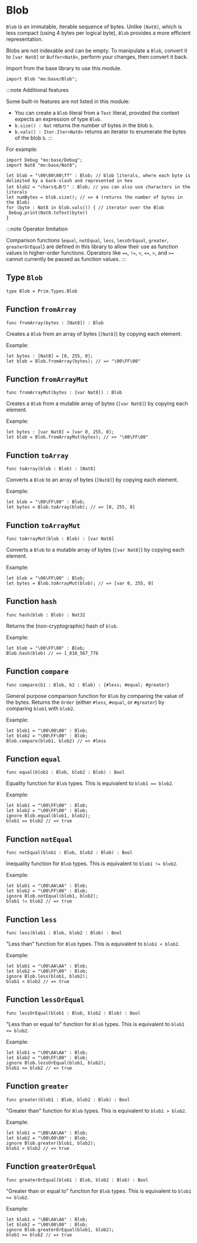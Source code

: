 # Blob
`Blob` is an immutable, iterable sequence of bytes. Unlike `[Nat8]`, which is less compact (using 4 bytes per logical byte), `Blob` provides a more efficient representation.

Blobs are not indexable and can be empty. To manipulate a `Blob`, convert it to `[var Nat8]` or `Buffer<Nat8>`, perform your changes, then convert it back.

Import from the base library to use this module.

```motoko name=import
import Blob "mo:base/Blob";
```

:::note Additional features

Some built-in features are not listed in this module:

- You can create a `Blob` literal from a `Text` literal, provided the context expects an expression of type `Blob`.
- `b.size() : Nat` returns the number of bytes in the blob `b`.
- `b.vals() : Iter.Iter<Nat8>` returns an iterator to enumerate the bytes of the blob `b`.
:::

For example:

```motoko include=import
import Debug "mo:base/Debug";
import Nat8 "mo:base/Nat8";

let blob = "\00\00\00\ff" : Blob; // blob literals, where each byte is delimited by a back-slash and represented in hex
let blob2 = "charsもあり" : Blob; // you can also use characters in the literals
let numBytes = blob.size(); // => 4 (returns the number of bytes in the Blob)
for (byte : Nat8 in blob.vals()) { // iterator over the Blob
 Debug.print(Nat8.toText(byte))
}
```
:::note Operator limitation

Comparison functions (`equal`, `notEqual`, `less`, `lessOrEqual`, `greater`, `greaterOrEqual`) are defined in this library to allow their use as function values in higher-order functions.
Operators like `==`, `!=`, `<`, `<=`, `>`, and `>=` cannot currently be passed as function values.
:::

## Type `Blob`
``` motoko no-repl
type Blob = Prim.Types.Blob
```


## Function `fromArray`
``` motoko no-repl
func fromArray(bytes : [Nat8]) : Blob
```

Creates a `Blob` from an array of bytes (`[Nat8]`) by copying each element.

Example:
```motoko include=import
let bytes : [Nat8] = [0, 255, 0];
let blob = Blob.fromArray(bytes); // => "\00\FF\00"
```

## Function `fromArrayMut`
``` motoko no-repl
func fromArrayMut(bytes : [var Nat8]) : Blob
```

Creates a `Blob` from a mutable array of bytes (`[var Nat8]`) by copying each element.

Example:
```motoko include=import
let bytes : [var Nat8] = [var 0, 255, 0];
let blob = Blob.fromArrayMut(bytes); // => "\00\FF\00"
```

## Function `toArray`
``` motoko no-repl
func toArray(blob : Blob) : [Nat8]
```

Converts a `Blob` to an array of bytes (`[Nat8]`) by copying each element.

Example:
```motoko include=import
let blob = "\00\FF\00" : Blob;
let bytes = Blob.toArray(blob); // => [0, 255, 0]
```

## Function `toArrayMut`
``` motoko no-repl
func toArrayMut(blob : Blob) : [var Nat8]
```

Converts a `Blob` to a mutable array of bytes (`[var Nat8]`) by copying each element.

Example:
```motoko include=import
let blob = "\00\FF\00" : Blob;
let bytes = Blob.toArrayMut(blob); // => [var 0, 255, 0]
```

## Function `hash`
``` motoko no-repl
func hash(blob : Blob) : Nat32
```

Returns the (non-cryptographic) hash of `blob`.

Example:
```motoko include=import
let blob = "\00\FF\00" : Blob;
Blob.hash(blob) // => 1_818_567_776
```

## Function `compare`
``` motoko no-repl
func compare(b1 : Blob, b2 : Blob) : {#less; #equal; #greater}
```

General purpose comparison function for `Blob` by comparing the value of
the bytes. Returns the `Order` (either `#less`, `#equal`, or `#greater`)
by comparing `blob1` with `blob2`.

Example:
```motoko include=import
let blob1 = "\00\00\00" : Blob;
let blob2 = "\00\FF\00" : Blob;
Blob.compare(blob1, blob2) // => #less
```

## Function `equal`
``` motoko no-repl
func equal(blob1 : Blob, blob2 : Blob) : Bool
```

Equality function for `Blob` types.
This is equivalent to `blob1 == blob2`.

Example:
```motoko include=import
let blob1 = "\00\FF\00" : Blob;
let blob2 = "\00\FF\00" : Blob;
ignore Blob.equal(blob1, blob2);
blob1 == blob2 // => true
```


## Function `notEqual`
``` motoko no-repl
func notEqual(blob1 : Blob, blob2 : Blob) : Bool
```

Inequality function for `Blob` types.
This is equivalent to `blob1 != blob2`.

Example:
```motoko include=import
let blob1 = "\00\AA\AA" : Blob;
let blob2 = "\00\FF\00" : Blob;
ignore Blob.notEqual(blob1, blob2);
blob1 != blob2 // => true
```

## Function `less`
``` motoko no-repl
func less(blob1 : Blob, blob2 : Blob) : Bool
```

"Less than" function for `Blob` types.
This is equivalent to `blob1 < blob2`.

Example:
```motoko include=import
let blob1 = "\00\AA\AA" : Blob;
let blob2 = "\00\FF\00" : Blob;
ignore Blob.less(blob1, blob2);
blob1 < blob2 // => true
```

## Function `lessOrEqual`
``` motoko no-repl
func lessOrEqual(blob1 : Blob, blob2 : Blob) : Bool
```

"Less than or equal to" function for `Blob` types.
This is equivalent to `blob1 <= blob2`.

Example:
```motoko include=import
let blob1 = "\00\AA\AA" : Blob;
let blob2 = "\00\FF\00" : Blob;
ignore Blob.lessOrEqual(blob1, blob2);
blob1 <= blob2 // => true
```

## Function `greater`
``` motoko no-repl
func greater(blob1 : Blob, blob2 : Blob) : Bool
```

"Greater than" function for `Blob` types.
This is equivalent to `blob1 > blob2`.

Example:
```motoko include=import
let blob1 = "\BB\AA\AA" : Blob;
let blob2 = "\00\00\00" : Blob;
ignore Blob.greater(blob1, blob2);
blob1 > blob2 // => true
```

## Function `greaterOrEqual`
``` motoko no-repl
func greaterOrEqual(blob1 : Blob, blob2 : Blob) : Bool
```

"Greater than or equal to" function for `Blob` types.
This is equivalent to `blob1 >= blob2`.

Example:
```motoko include=import
let blob1 = "\BB\AA\AA" : Blob;
let blob2 = "\00\00\00" : Blob;
ignore Blob.greaterOrEqual(blob1, blob2);
blob1 >= blob2 // => true
```
